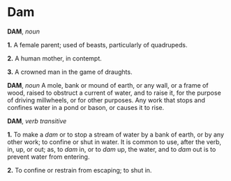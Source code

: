 # Dam

**DAM**, _noun_

**1.** A female parent; used of beasts, particularly of quadrupeds.

**2.** A human mother, in contempt.

**3.** A crowned man in the game of draughts.

**DAM**, _noun_ A mole, bank or mound of earth, or any wall, or a frame of wood, raised to obstruct a current of water, and to raise it, for the purpose of driving millwheels, or for other purposes. Any work that stops and confines water in a pond or bason, or causes it to rise.

**DAM**, _verb transitive_

**1.** To make a _dam_ or to stop a stream of water by a bank of earth, or by any other work; to confine or shut in water. It is common to use, after the verb, in, up, or out; as, to _dam_ in, or to _dam_ up, the water, and to _dam_ out is to prevent water from entering.

**2.** To confine or restrain from escaping; to shut in.